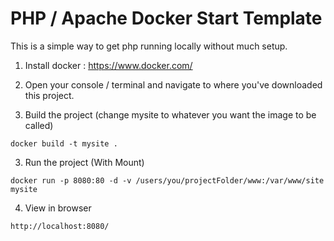 
# PHP / Apache Docker Start Template

This is a simple way to get php running locally without much setup.

1. Install docker : https://www.docker.com/

2. Open your console / terminal and navigate to where you've downloaded this project.

2. Build the project (change mysite to whatever you want the image to be called)
```
docker build -t mysite .
```

3. Run the project (With Mount) 
```
docker run -p 8080:80 -d -v /users/you/projectFolder/www:/var/www/site mysite
```

4. View in browser
```
http://localhost:8080/
```